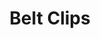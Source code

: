 ---
title: "Belt Clips"
slug: "belt-clips"
description: "Tech specs for the belt clips in FarmBot Genesis. Visit [our shop](http://shop.farm.bot) to purchase parts."
Price: $3.00
Quantity:
  genesis: 6
  xl: 6
specs:
  Thickness: 5mm
  Material: 6061 Aluminum
  Surface Treatments: Tumble polished<br>Sand blasted<br>Clear anodized
internal-specs:
  Internal Part Name: Belt Clip Rev A
  Vendor: LDO
  $/pc: $1.65
  Component Tests: Plate and Bracket Tests
---
